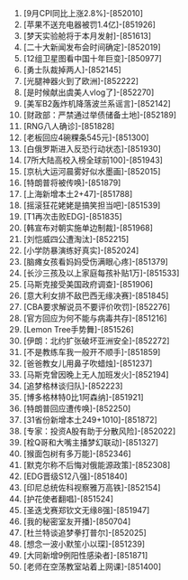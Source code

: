 
1. [9月CPI同比上涨2.8%]-[852010]
1. [苹果不送充电器被罚1.4亿]-[851926]
1. [梦天实验舱将于本月发射]-[851613]
1. [二十大新闻发布会时间确定]-[852019]
1. [12组卫星图看中国十年巨变]-[850977]
1. [勇士队裁掉两人]-[852145]
1. [光腿神器火到了欧洲]-[852222]
1. [是时候献出虞美人vlog了]-[852270]
1. [美军B2轰炸机降落波兰系谣言]-[852142]
1. [财政部：严禁通过举债储备土地]-[852189]
1. [RNG八人确诊]-[851828]
1. [老板回应4碗粿条545元]-[851300]
1. [白俄罗斯进入反恐行动状态]-[851930]
1. [7所大陆高校入榜全球前100]-[851943]
1. [京杭大运河晨雾好似水墨画]-[852015]
1. [特朗普将被传唤]-[851879]
1. [上海新增本土2+47]-[851788]
1. [摇滚狂花姥姥是搞笑担当吧]-[851539]
1. [T1再次击败EDG]-[851835]
1. [韩宣布对朝实施单边制裁]-[851968]
1. [刘恺威四公遭淘汰]-[852215]
1. [小学防暴演练好真实]-[852024]
1. [脑瘫女孩看妈妈受伤满眼心疼]-[851379]
1. [长沙三孩及以上家庭每孩补贴1万]-[851533]
1. [马斯克接受美国政府调查]-[851906]
1. [意大利女排不敌巴西无缘决赛]-[851845]
1. [CBA要求解说员不要评价吹罚]-[852276]
1. [官方回应为何不能与病毒共存]-[851216]
1. [Lemon Tree手势舞]-[851526]
1. [伊朗：北约扩张破坏亚洲安全]-[852272]
1. [不是教练车我一般开不顺手]-[851859]
1. [爸爸教女儿用鼻子吹蜡烛]-[851237]
1. [马斯克曾因晚上无人加班发火]-[852194]
1. [追梦格林谈归队]-[852223]
1. [博多格林特0比1阿森纳]-[851921]
1. [特朗普回应遭传唤]-[852250]
1. [31省份新增本土249+1010]-[851872]
1. [专家：投资A股有助于分散风险]-[852022]
1. [栓Q哥和大嘴主播梦幻联动]-[851327]
1. [猴面包树有多万能]-[852346]
1. [默克尔称不后悔对俄能源政策]-[852308]
1. [EDG晋级S12八强]-[851840]
1. [印尼总统佐科视察雅万高铁]-[852154]
1. [护花使者翻唱]-[851524]
1. [圣迭戈赛郑钦文无缘8强]-[851947]
1. [我的秘密室友开播]-[850704]
1. [杜兰特谈追梦拳打普尔]-[852025]
1. [想念一波小默笙小以琛]-[851239]
1. [大同新增9例阳性感染者]-[851871]
1. [老师在空荡教室站着上网课]-[851400]